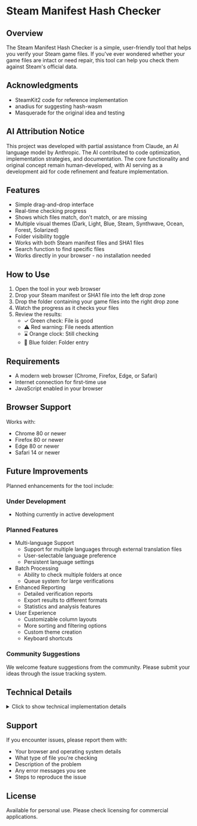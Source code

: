 # Steam Manifest Hash Checker

## Overview
The Steam Manifest Hash Checker is a simple, user-friendly tool that helps you verify your Steam game files. If you've ever wondered whether your game files are intact or need repair, this tool can help you check them against Steam's official data.

## Acknowledgments
- SteamKit2 code for reference implementation
- anadius for suggesting hash-wasm
- Masquerade for the original idea and testing

## AI Attribution Notice
This project was developed with partial assistance from Claude, an AI language model by Anthropic. The AI contributed to code optimization, implementation strategies, and documentation. The core functionality and original concept remain human-developed, with AI serving as a development aid for code refinement and feature implementation.

## Features
- Simple drag-and-drop interface
- Real-time checking progress
- Shows which files match, don't match, or are missing
- Multiple visual themes (Dark, Light, Blue, Steam, Synthwave, Ocean, Forest, Solarized)
- Folder visibility toggle
- Works with both Steam manifest files and SHA1 files
- Search function to find specific files
- Works directly in your browser - no installation needed

## How to Use
1. Open the tool in your web browser
2. Drop your Steam manifest or SHA1 file into the left drop zone
3. Drop the folder containing your game files into the right drop zone
4. Watch the progress as it checks your files
5. Review the results:
   - ✓ Green check: File is good
   - ⚠ Red warning: File needs attention
   - ⌛ Orange clock: Still checking
   - 📁 Blue folder: Folder entry

## Requirements
- A modern web browser (Chrome, Firefox, Edge, or Safari)
- Internet connection for first-time use
- JavaScript enabled in your browser

## Browser Support
Works with:
- Chrome 80 or newer
- Firefox 80 or newer
- Edge 80 or newer
- Safari 14 or newer

## Future Improvements
Planned enhancements for the tool include:

### Under Development
- Nothing currently in active development

### Planned Features
- Multi-language Support
  - Support for multiple languages through external translation files
  - User-selectable language preference
  - Persistent language settings
- Batch Processing
  - Ability to check multiple folders at once
  - Queue system for large verifications
- Enhanced Reporting
  - Detailed verification reports
  - Export results to different formats
  - Statistics and analysis features
- User Experience
  - Customizable column layouts
  - More sorting and filtering options
  - Custom theme creation
  - Keyboard shortcuts

### Community Suggestions
We welcome feature suggestions from the community. Please submit your ideas through the issue tracking system.

## Technical Details
<details>
<summary>Click to show technical implementation details</summary>

### Implementation Features
- Using hash-wasm (v4.11.0) for fast SHA-1 computation
- 8MB chunk processing for efficient memory use
- Advanced path matching system
- Real-time progress tracking
- Supports multiple SHA1 file formats:
  - `<hash> *<filename>`
  - `SHA1(<filename>)= <hash>`
  - `<hash> <filename>`

### Architecture
- WebAssembly for hash calculations
- Protobuf parsing for Steam manifests
- Modular component design
- Score-based path matching
- Memory-efficient file processing
- Asynchronous operations

### Performance Optimizations
- Chunked file processing
- Throttled progress updates
- WebAssembly acceleration
- Optimized folder structure management
- Efficient path matching algorithms
</details>

## Support
If you encounter issues, please report them with:
- Your browser and operating system details
- What type of file you're checking
- Description of the problem
- Any error messages you see
- Steps to reproduce the issue

## License
Available for personal use. Please check licensing for commercial applications.
